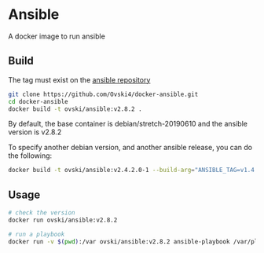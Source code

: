 Ansible
=======

A docker image to run ansible

Build
-----

The tag must exist on the [ansible repository](https://github.com/ansible/ansible/tags)

```bash
git clone https://github.com/Ovski4/docker-ansible.git
cd docker-ansible
docker build -t ovski/ansible:v2.8.2 .
```

By default, the base container is debian/stretch-20190610 and the ansible version is v2.8.2

To specify another debian version, and another ansible release, you can do the following:

```bash
docker build -t ovski/ansible:v2.4.2.0-1 --build-arg="ANSIBLE_TAG=v1.4.2.0-1" --build-arg="DEBIAN_TAG=stretch"  .
```

Usage
-----

```bash
# check the version
docker run ovski/ansible:v2.8.2

# run a playbook
docker run -v $(pwd):/var ovski/ansible:v2.8.2 ansible-playbook /var/playbook.yml 
```
